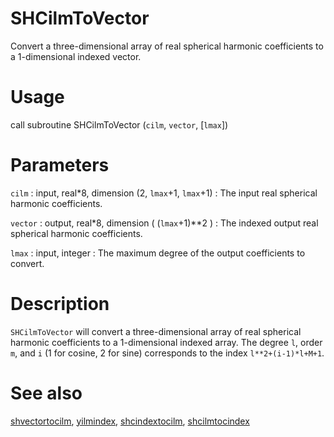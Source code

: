 # SHCilmToVector

Convert a three-dimensional array of real spherical harmonic coefficients to a 1-dimensional indexed vector.

# Usage

call subroutine SHCilmToVector (`cilm`, `vector`, [`lmax`])

# Parameters

`cilm` : input, real\*8, dimension (2, `lmax`+1, `lmax`+1)
:   The input real spherical harmonic coefficients.
	
`vector` : output, real\*8, dimension ( (`lmax`+1)\*\*2 )
:   The indexed output real spherical harmonic coefficients.

`lmax` : input, integer
:   The maximum degree of the output coefficients to convert.

# Description

`SHCilmToVector` will convert a three-dimensional array of real spherical harmonic coefficients to a 1-dimensional indexed array.  The degree `l`, order `m`, and `i` (1 for cosine, 2 for sine) corresponds to the index `l**2+(i-1)*l+M+1`.

# See also

[shvectortocilm](shvectortocilm.html), [yilmindex](yilmindex.html), [shcindextocilm](pyshcindextocilm.html), [shcilmtocindex](pyshcilmtocindex.html)
